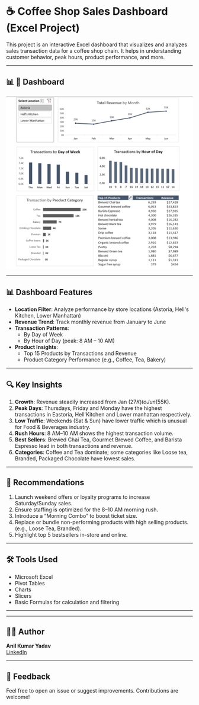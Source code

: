 # ☕ Coffee Shop Sales Dashboard (Excel Project)

This project is an interactive Excel dashboard that visualizes and analyzes sales transaction data for a coffee shop chain. It helps in understanding customer behavior, peak hours, product performance, and more.

---
## 📊 📸 Dashboard 

![Coffee Shop Dashboard](https://github.com/aniyadav17/Coffee-Shop-Dashboard-/blob/main/Coffee_Shop_Dashboard_Excel.png)

---

## 📊 Dashboard Features

- **Location Filter**: Analyze performance by store locations (Astoria, Hell's Kitchen, Lower Manhattan)
- **Revenue Trend**: Track monthly revenue from January to June
- **Transaction Patterns**:
  - By Day of Week
  - By Hour of Day (peak: 8 AM – 10 AM)
- **Product Insights**:
  - Top 15 Products by Transactions and Revenue
  - Product Category Performance (e.g., Coffee, Tea, Bakery)

---

## 🔍 Key Insights

1. **Growth**: Revenue steadily increased from Jan ($27K) to Jun ($55K).
2. **Peak Days**: Thursdays, Friday and Monday have the highest transactions in  Eastoria, Hell'Kitchen and Lower manhattan respectively.
3. **Low Traffic**: Weekends (Sat & Sun) have lower traffic which is  unusual for Food & Beverages industry.
4. **Rush Hours**: 8 AM–10 AM shows the highest transaction volume.
5. **Best Sellers**: Brewed Chai Tea, Gourmet Brewed Coffee, and Barista Espresso lead in both transactions and revenue.
6. **Categories**: Coffee and Tea dominate; some categories like Loose tea, Branded, Packaged Chocolate have lowest sales.

---

## 🎯 Recommendations

1. Launch weekend offers or loyalty programs to increase Saturday/Sunday sales.
2. Ensure staffing is optimized for the 8–10 AM morning rush.
3. Introduce a “Morning Combo” to boost ticket size.
4. Replace or bundle non-performing products with high selling products. (e.g., Loose Tea, Branded).
5. Highlight top 5 bestsellers in-store and online.

---

## 🛠 Tools Used

- Microsoft Excel
- Pivot Tables
- Charts
- Slicers
- Basic Formulas for calculation and filtering

---

---

## 🙋‍♂️ Author

**Anil Kumar Yadav**  
[LinkedIn](https://www.linkedin.com/in/anil-yadav1795/)

---

## 💬 Feedback

Feel free to open an issue or suggest improvements. Contributions are welcome!
